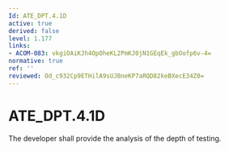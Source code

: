 ```yaml
---
Id: ATE_DPT.4.1D
active: true
derived: false
level: 1.177
links:
- ACOM-083: vkgiOAiKJh4OpOheKL2PmKJ0jN1GEqEk_gbOofp6v-4=
normative: true
ref: ''
reviewed: Od_c932Cp9ETHilA9sUJBneKP7aRQD82keBXecE34Z0=
---
```


# ATE_DPT.4.1D

The developer shall provide the analysis of the depth of testing.